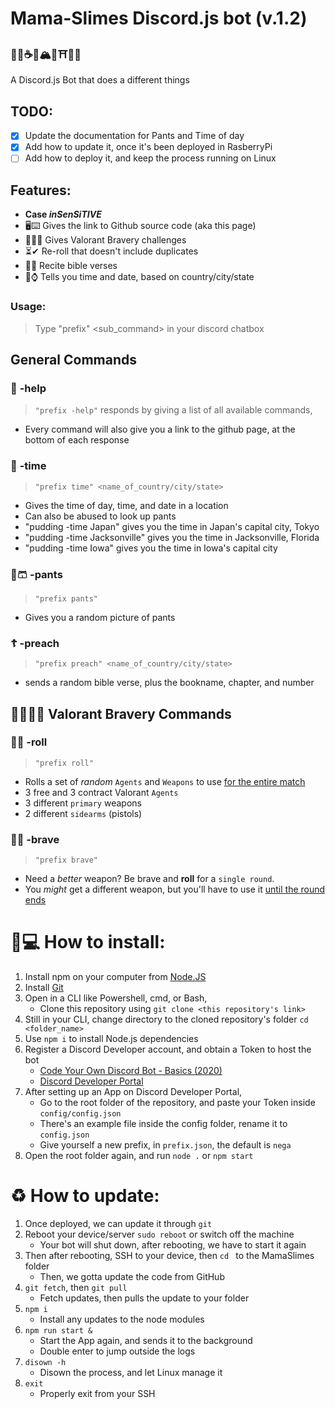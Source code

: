 # Mama-Slimes Discord.js bot (v.1.2)
### 🍨🍦☕🥞🏔🌸⛩🎌🚅 
A Discord.js Bot that does a different things

## TODO:
- [x] Update the documentation for Pants and Time of day
- [x] Add how to update it, once it's been deployed in RasberryPi
- [ ] Add how to deploy it, and keep the process running on Linux

## Features:
   - **Case *inSenSiTIVE***
   - 🖥⌨ Gives the link to Github source code (aka this page)
   - 💂‍♂️🙏 Gives Valorant Bravery challenges
   - ⏳✔ Re-roll that doesn't include duplicates
   - 🍞🙏 Recite bible verses
   - 📆⌚ Tells you time and date, based on country/city/state

   ### Usage:
   > Type "prefix" <command> <sub_command> in your discord chatbox

## General Commands
   ### 🐙 **-help**
   > `"prefix -help"` responds by giving a list of all available commands,
   - Every command will also give you a link to the github page, at the bottom of each response

   ### 📆 **-time**
   > `"prefix time" <name_of_country/city/state>`
   - Gives the time of day, time, and date in a location
   - Can also be abused to look up pants
   - "pudding -time Japan" gives you the time in Japan's capital city, Tokyo
   - "pudding -time Jacksonville" gives you the time in Jacksonville, Florida
   - "pudding -time Iowa" gives you the time in Iowa's capital city

### 👖🩳 **-pants**
   > `"prefix pants"`
   - Gives you a random picture of pants

   ### ☦ **-preach**
   > `"prefix preach" <name_of_country/city/state>`
   - sends a random bible verse, plus the bookname, chapter, and number

## 👮‍♂️💂‍♂️ Valorant Bravery Commands
   ### 🎲🥞 **-roll** 
   > `"prefix roll"` 
   - Rolls a set of *random* `Agents` and `Weapons` to use <ins>for the entire match</ins>
   - 3 free and 3 contract Valorant `Agents`
   - 3 different `primary` weapons 
   - 2 different `sidearms` (pistols)
   ### 🚒🔥 **-brave**
   > `"prefix brave"` 
   - Need a *better* weapon? Be brave and **roll** for a `single round`. 
   - You *might* get a different weapon, but you'll have to use it <ins>until the round ends</ins>

# 🧰💻 How to install:
1. Install npm on your computer from [Node.JS](https://nodejs.org/en/)
2. Install [Git](https://git-scm.com/)
3. Open in a CLI like Powershell, cmd, or Bash,
   - Clone this repository using `git clone <this repository's link>`
4. Still in your CLI, change directory to the cloned repository's folder `cd <folder_name>`
5. Use `npm i` to install Node.js dependencies 
6. Register a Discord Developer account, and obtain a Token to host the bot 
   - [Code Your Own Discord Bot - Basics (2020)](https://www.youtube.com/watch?reload=9&v=j_sD9udZnCk)
   - [Discord Developer Portal](https://discord.com/login?redirect_to=%2Fdevelopers%2Fapplications)
7. After setting up an App on Discord Developer Portal, 
   - Go to the root folder of the repository, and paste your Token inside `config/config.json`
   - There's an example file inside the config folder, rename it to `config.json`
   - Give yourself a new prefix, in `prefix.json`, the default is `nega`
8. Open the root folder again, and run `node .` or `npm start`

# ♻ How to update:
1. Once deployed, we can update it through `git`
2. Reboot your device/server `sudo reboot` or switch off the machine
   - Your bot will shut down, after rebooting, we have to start it again
3. Then after rebooting, SSH to your device, then `cd ` to the MamaSlimes folder
   - Then, we gotta update the code from GitHub 
4. `git fetch`, then `git pull`
   - Fetch updates, then pulls the update to your folder
5. `npm i`
   - Install any updates to the node modules
6. `npm run start &`
   - Start the App again, and sends it to the background
   - Double enter to jump outside the logs
7. `disown -h`
   - Disown the process, and let Linux manage it
8. `exit`
   - Properly exit from your SSH